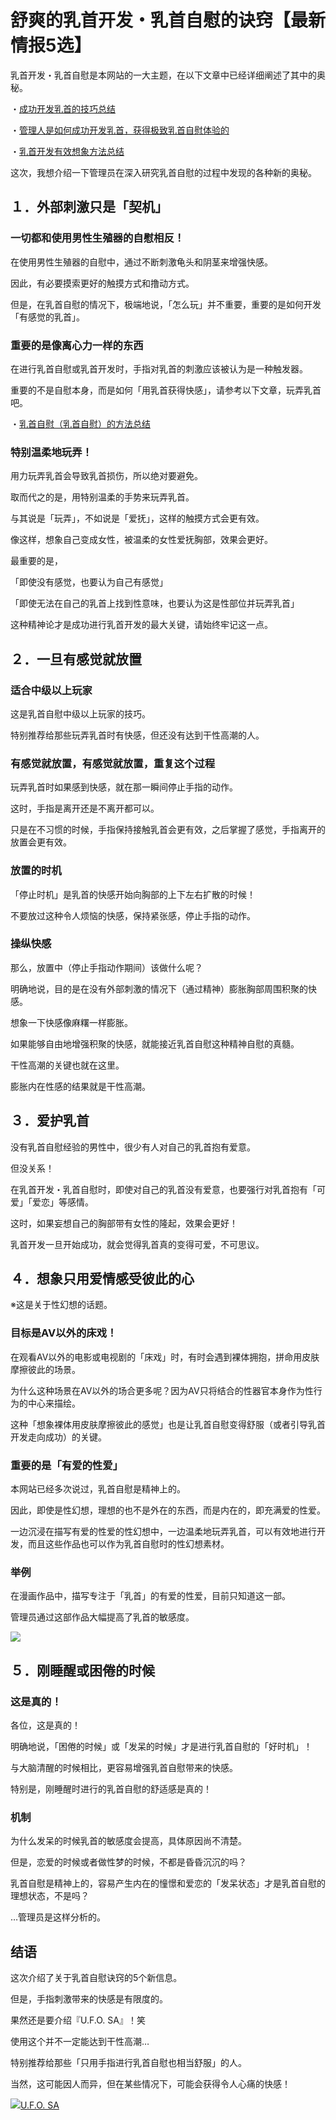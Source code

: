 # 舒爽的乳首开发・乳首自慰的诀窍【最新情报5选】 [​](#舒爽的乳首开发・乳首自慰的诀窍【最新情报5选】)

乳首开发・乳首自慰是本网站的一大主题，在以下文章中已经详细阐述了其中的奥秘。

・[成功开发乳首的技巧总结](/h-life/onanie-a/chikubi000.html)

・[管理人是如何成功开发乳首，获得极致乳首自慰体验的](/h-life/onanie-a/chikubi015.html)

・[乳首开发有效想象方法总结](/h-life/onanie-a/chikubi011.html)

这次，我想介绍一下管理员在深入研究乳首自慰的过程中发现的各种新的奥秘。

## １．外部刺激只是「契机」 [​](#_1-外部刺激只是「契机」)

### 一切都和使用男性生殖器的自慰相反！ [​](#一切都和使用男性生殖器的自慰相反)

在使用男性生殖器的自慰中，通过不断刺激龟头和阴茎来增强快感。

因此，有必要摸索更好的触摸方式和撸动方式。

但是，在乳首自慰的情况下，极端地说，「怎么玩」并不重要，重要的是如何开发「有感觉的乳首」。

### 重要的是像离心力一样的东西 [​](#重要的是像离心力一样的东西)

在进行乳首自慰或乳首开发时，手指对乳首的刺激应该被认为是一种触发器。

重要的不是自慰本身，而是如何「用乳首获得快感」，请参考以下文章，玩弄乳首吧。

・[乳首自慰（乳首自慰）的方法总结](/h-life/onanie-a/chikubi003.html)

### 特别温柔地玩弄！ [​](#特别温柔地玩弄)

用力玩弄乳首会导致乳首损伤，所以绝对要避免。

取而代之的是，用特别温柔的手势来玩弄乳首。

与其说是「玩弄」，不如说是「爱抚」，这样的触摸方式会更有效。

像这样，想象自己变成女性，被温柔的女性爱抚胸部，效果会更好。

最重要的是，

「即使没有感觉，也要认为自己有感觉」

「即使无法在自己的乳首上找到性意味，也要认为这是性部位并玩弄乳首」

这种精神论才是成功进行乳首开发的最大关键，请始终牢记这一点。

## ２．一旦有感觉就放置 [​](#_2-一旦有感觉就放置)

### 适合中级以上玩家 [​](#适合中级以上玩家)

这是乳首自慰中级以上玩家的技巧。

特别推荐给那些玩弄乳首时有快感，但还没有达到干性高潮的人。

### 有感觉就放置，有感觉就放置，重复这个过程 [​](#有感觉就放置-有感觉就放置-重复这个过程)

玩弄乳首时如果感到快感，就在那一瞬间停止手指的动作。

这时，手指是离开还是不离开都可以。

只是在不习惯的时候，手指保持接触乳首会更有效，之后掌握了感觉，手指离开的放置会更有效。

### 放置的时机 [​](#放置的时机)

「停止时机」是乳首的快感开始向胸部的上下左右扩散的时候！

不要放过这种令人烦恼的快感，保持紧张感，停止手指的动作。

### 操纵快感 [​](#操纵快感)

那么，放置中（停止手指动作期间）该做什么呢？

明确地说，目的是在没有外部刺激的情况下（通过精神）膨胀胸部周围积聚的快感。

想象一下快感像麻糬一样膨胀。

如果能够自由地增强积聚的快感，就能接近乳首自慰这种精神自慰的真髓。

干性高潮的关键也就在这里。

膨胀内在性感的结果就是干性高潮。

## ３．爱护乳首 [​](#_3-爱护乳首)

没有乳首自慰经验的男性中，很少有人对自己的乳首抱有爱意。

但没关系！

在乳首开发・乳首自慰时，即使对自己的乳首没有爱意，也要强行对乳首抱有「可爱」「爱恋」等感情。

这时，如果妄想自己的胸部带有女性的隆起，效果会更好！

乳首开发一旦开始成功，就会觉得乳首真的变得可爱，不可思议。

## ４．想象只用爱情感受彼此的心 [​](#_4-想象只用爱情感受彼此的心)

※这是关于性幻想的话题。

### 目标是AV以外的床戏！ [​](#目标是av以外的床戏)

在观看AV以外的电影或电视剧的「床戏」时，有时会遇到裸体拥抱，拼命用皮肤摩擦彼此的场景。

为什么这种场景在AV以外的场合更多呢？因为AV只将结合的性器官本身作为性行为的中心来描绘。

这种「想象裸体用皮肤摩擦彼此的感觉」也是让乳首自慰变得舒服（或者引导乳首开发走向成功）的关键。

### 重要的是「有爱的性爱」 [​](#重要的是「有爱的性爱」)

本网站已经多次说过，乳首自慰是精神上的。

因此，即使是性幻想，理想的也不是外在的东西，而是内在的，即充满爱的性爱。

一边沉浸在描写有爱的性爱的性幻想中，一边温柔地玩弄乳首，可以有效地进行开发，而且这些作品也可以作为乳首自慰时的性幻想素材。

### 举例 [​](#举例)

在漫画作品中，描写专注于「乳首」的有爱的性爱，目前只知道这一部。

管理员通过这部作品大幅提高了乳首的敏感度。

[![](//img.dlsite.jp/modpub/images2/work/books/BJ166000/BJ165371_img_main.jpg)](https://www.dlsite.com/books/dlaf/=/link/work/aid/onanie/id/BJ165371.html)

## ５．刚睡醒或困倦的时候 [​](#_5-刚睡醒或困倦的时候)

### 这是真的！ [​](#这是真的)

各位，这是真的！

明确地说，「困倦的时候」或「发呆的时候」才是进行乳首自慰的「好时机」！

与大脑清醒的时候相比，更容易增强乳首自慰带来的快感。

特别是，刚睡醒时进行的乳首自慰的舒适感是真的！

### 机制 [​](#机制)

为什么发呆的时候乳首的敏感度会提高，具体原因尚不清楚。

但是，恋爱的时候或者做性梦的时候，不都是昏昏沉沉的吗？

乳首自慰是精神上的，容易产生内在的憧憬和爱恋的「发呆状态」才是乳首自慰的理想状态，不是吗？

…管理员是这样分析的。

## 结语 [​](#结语)

这次介绍了关于乳首自慰诀窍的5个新信息。

但是，手指刺激带来的快感是有限度的。

果然还是要介绍『U.F.O. SA』！笑

使用这个并不一定能达到干性高潮…

特别推荐给那些「只用手指进行乳首自慰也相当舒服」的人。

当然，这可能因人而异，但在某些情况下，可能会获得令人心痛的快感！

[![](https://img.e-nls.com/pict_pc/1_1435719304_m_xjXoY.jpg)U.F.O. SA](https://www.e-nls.com/access.php?agency_id=af486217&pcode=7976)